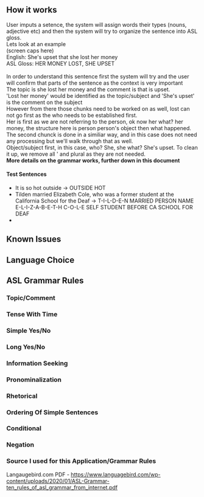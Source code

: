 ## How it works
User imputs a setence, the system will assign words their types (nouns, adjective etc) and then the system will try to organize the sentence into ASL gloss. \
Lets look at an example \
(screen caps here) \
English: She's upset that she lost her money \
ASL Gloss: HER MONEY LOST, SHE UPSET \
\
In order to understand this sentence first the system will try and the user will confirm that parts of the sentence as the context is very important \
The topic is she lost her money and the comment is that is upset. \
'Lost her money' would be identified as the topic/subject and 'She's upset' is the comment on the subject \
However from there those chunks need to be worked on as well, lost can not go first as the who needs to be established first. \
Her is first as we are not referring to the person, ok now her what? her money, the structure here is person person's object then what happened. \
The second chunck is done in a similiar way, and in this case does not need any processing but we'll walk through that as well. \
Object/subject first, in this case, who? She, she what? She's upset. To clean it up, we remove all ' and plural as they are not needed. \
**More details on the grammar works, further down in this document**

#### Test Sentences 
* It is so hot outside -> OUTSIDE HOT 
* Tilden married Elizabeth Cole, who was a former student at the California School for the Deaf -> T-I-L-D-E-N MARRIED PERSON NAME E-L-I-Z-A-B-E-T-H C-O-L-E SELF STUDENT BEFORE CA SCHOOL FOR DEAF 
* 


## Known Issues

## Language Choice

## ASL Grammar Rules

### Topic/Comment

### Tense With Time

### Simple Yes/No

### Long Yes/No

### Information Seeking

### Pronominalization 

### Rhetorical

### Ordering Of Simple Sentences

### Conditional 

### Negation

### Source I used for this Application/Grammar Rules
Langaugebird.com PDF - https://www.languagebird.com/wp-content/uploads/2020/01/ASL-Grammar-ten_rules_of_asl_grammar_from_internet.pdf
